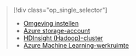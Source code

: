> [!div class="op_single_selector"]
> * [Omgeving instellen](../articles/machine-learning/team-data-science-process/environment-setup.md)
> * [Azure storage-account](../articles/storage/common/storage-quickstart-create-account.md)
> * [HDInsight (Hadoop)-cluster](../articles/machine-learning/team-data-science-process/customize-hadoop-cluster.md)
> * [Azure Machine Learning-werkruimte](../articles/machine-learning/studio/create-workspace.md)
> 
> 

